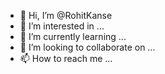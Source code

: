- 👋 Hi, I’m @RohitKanse
- 👀 I’m interested in ...
- 🌱 I’m currently learning ...
- 💞️ I’m looking to collaborate on ...
- 📫 How to reach me ...

<!---
RohitKanse/RohitKanse is a ✨ special ✨ repository because its `README.md` (this file) appears on your GitHub profile.
You can click the Preview link to take a look at your changes.
--->
